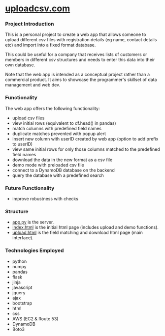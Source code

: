# [uploadcsv.com](http://uploadcsv.com)
### Project Introduction
This is a personal project to create a web app that allows someone to upload different csv files with registration details (eg name, contact details etc) and import into a fixed format database.  

This could be useful for a company that receives lists of customers or members in different csv structures and needs to enter this data into their own database.

Note that the web app is intended as a conceptual project rather than a commercial product. It aims to showcase the programmer's skillset of data management and web dev.

### Functionality  
The web app offers the following functionality:
* upload csv files
* view initial rows (equivalent to df.head() in pandas)
* match columns with predefined field names
* duplicate matches prevented with popup alert
* insert new column with userID created by web app (option to add prefix to userID)
* view same initial rows for only those columns matched to the predefined field names
* download the data in the new format as a csv file
* demo mode with preloaded csv file
* connect to a DynamoDB database on the backend
* query the database with a predefined search

### Future Functionality
* improve robustness with checks

### Structure
* [app.py](https://github.com/howardvickers/uploadcsv/blob/master/src/app.py) is the server.  
* [index.html](https://github.com/howardvickers/uploadcsv/blob/master/src/templates/index.html) is the initial html page (includes upload and demo functions).  
* [upload.html](https://github.com/howardvickers/uploadcsv/blob/master/src/templates/upload.html) is the field matching and download html page (main interface).  

### Technologies Employed
* python
* numpy
* pandas
* flask
* jinja
* javascript
* jquery
* ajax
* bootstrap
* html
* css
* AWS (EC2 & Route 53)
* DynamoDB
* Boto3
